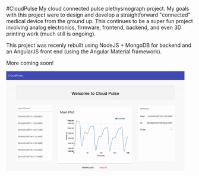 #CloudPulse
My cloud connected pulse plethysmograph project. My goals with this project were to design and develop a straightforward "connected" medical device from the ground up. This continues to be a super fun project involving analog electronics, firmware, frontend, backend, and even 3D printing work (much still is ongoing).

This project was recenly rebuilt using NodeJS + MongoDB for backend and an AngularJS front end (using the Angular Material framework). 

More coming soon! 

![CloudPulse App Demo](images/demo-2.gif)

